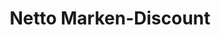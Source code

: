 ---
title: "Netto Marken-Discount"
url: /erlenbach-am-main/netto-marken-discount/
shop: Supermarkt
---